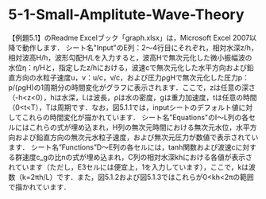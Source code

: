 # 5-1-Small-Amplitute-Wave-Theory
【例題5.1】のReadme
Excelブック「graph.xlsx」は，Microsoft Excel 2007以降で動作します．
シート名"Input"のE列：2～4行目にそれぞれ，相対水深z/h，相対波高H/h，波形勾配H/Lを入力すると，波高Hで無次元化した微小振幅波の水位η：η/Hと，指定したz/hにおける，波速cで無次元化した水平方向および鉛直方向の水粒子速度u，v：u/c，v/c，および圧力ρgHで無次元化した圧力p：p/(ρgH)の1周期分の時間変化がグラフに表示されます．ここで，zは任意の深さ（-h<z<0），hは水深，Lは波長，ρは水の密度，gは重力加速度，tは任意の時間（0<t<T），Tは周期です．なお，図5.1.1では，inputシートのデフォルト値に対してこれらの時間変化が描かれています．
シート名”Equations"のI～L列の各セルにはこれらの式が埋め込まれ，H列の無次元時間における無次元水位，水平方向および鉛直方向の無次元水粒子速度，および無次元圧力が数値で表示されています．
シート名”Functions”D～E列の各セルには，tanh関数および波速cに対する群速度c_gの比nの式が埋め込まれ，C列の相対水深khにおける各値が表示されています（ただし，E3セルには便宜上，1を入力しています），ここで，kは波数（k=2πh/L）です．また，図5.1.2および図5.1.3ではこれらが0<kh<2πの範囲で描かれています．
